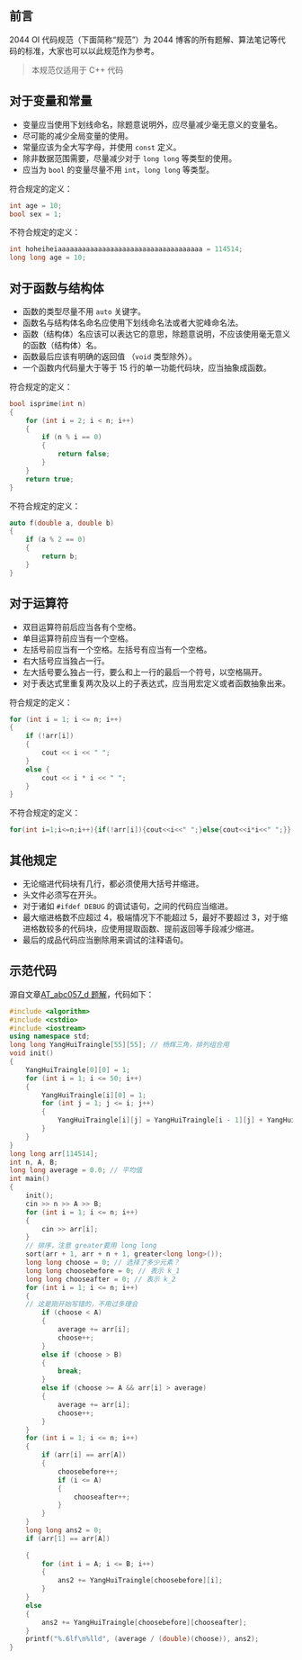 ## 前言


2044 OI 代码规范（下面简称“规范”）为 2044 博客的所有题解、算法笔记等代码的标准，大家也可以以此规范作为参考。

> 本规范仅适用于 C++ 代码

## 对于变量和常量

- 变量应当使用下划线命名，除题意说明外，应尽量减少毫无意义的变量名。
- 尽可能的减少全局变量的使用。
- 常量应该为全大写字母，并使用 `const` 定义。
- 除非数据范围需要，尽量减少对于 `long long` 等类型的使用。
- 应当为 `bool` 的变量尽量不用 `int`，`long long` 等类型。

符合规定的定义：

```cpp
int age = 10;
bool sex = 1;
```

不符合规定的定义：

```cpp
int hoheiheiaaaaaaaaaaaaaaaaaaaaaaaaaaaaaaaaaaaa = 114514;
long long age = 10;
```

## 对于函数与结构体

- 函数的类型尽量不用 `auto` 关键字。
- 函数名与结构体名命名应使用下划线命名法或者大驼峰命名法。
- 函数（结构体）名应该可以表达它的意思，除题意说明，不应该使用毫无意义的函数（结构体）名。
- 函数最后应该有明确的返回值 （`void` 类型除外）。
- 一个函数内代码量大于等于 $15$ 行的单一功能代码块，应当抽象成函数。

符合规定的定义：
```cpp
bool isprime(int n)
{
	for (int i = 2; i < n; i++)
	{
		if (n % i == 0)
		{
			return false;
		}
	}
	return true;
}
```
不符合规定的定义：
```cpp
auto f(double a, double b)
{
	if (a % 2 == 0)
	{
		return b;
	}
}
```

## 对于运算符

- 双目运算符前后应当各有个空格。
- 单目运算符前应当有一个空格。
- 左括号前应当有一个空格。左括号有应当有一个空格。
- 右大括号应当独占一行。
- 左大括号要么独占一行，要么和上一行的最后一个符号，以空格隔开。
- 对于表达式里重复两次及以上的子表达式，应当用宏定义或者函数抽象出来。

符合规定的定义：

```cpp
for (int i = 1; i <= n; i++)
{
	if (!arr[i])
	{
		cout << i << " ";
	}
	else {
		cout << i * i << " ";
	}
}
```

不符合规定的定义：

```cpp
for(int i=1;i<=n;i++){if(!arr[i]){cout<<i<<" ";}else{cout<<i*i<<" ";}}
```

## 其他规定

- 无论缩进代码块有几行，都必须使用大括号并缩进。
- 头文件必须写在开头。
- 对于诸如 `#ifdef DEBUG` 的调试语句，之间的代码应当缩进。
- 最大缩进格数不应超过 $4$，极端情况下不能超过 $5$，最好不要超过 $3$，对于缩进格数较多的代码块，应使用提取函数、提前返回等手段减少缩进。
- 最后的成品代码应当删除用来调试的注释语句。

## 示范代码

源自文章[AT_abc057_d 题解](http://2044blog.skyman.cloud/index.php/2023/08/01/at_abc057_d-%e9%a2%98%e8%a7%a3/)，代码如下：
```cpp
#include <algorithm>
#include <cstdio>
#include <iostream>
using namespace std;
long long YangHuiTraingle[55][55]; // 杨辉三角，排列组合用
void init()
{
    YangHuiTraingle[0][0] = 1;
    for (int i = 1; i <= 50; i++)
    {
        YangHuiTraingle[i][0] = 1;
        for (int j = 1; j <= i; j++)
        {
            YangHuiTraingle[i][j] = YangHuiTraingle[i - 1][j] + YangHuiTraingle[i - 1][j - 1];
        }
    }
}
long long arr[114514];
int n, A, B;
long long average = 0.0; // 平均值
int main()
{
    init();
    cin >> n >> A >> B;
    for (int i = 1; i <= n; i++)
    {
        cin >> arr[i];
    }  
    // 排序，注意 greater要用 long long
    sort(arr + 1, arr + n + 1, greater<long long>());
    long long choose = 0; // 选择了多少元素？
    long long choosebefore = 0; // 表示 k_1
    long long chooseafter = 0; // 表示 k_2
    for (int i = 1; i <= n; i++)
    {
    // 这是刚开始写错的，不用过多理会
        if (choose < A)
        {
            average += arr[i];
            choose++;
        }
        else if (choose > B)
        {
            break;
        }
        else if (choose >= A && arr[i] > average)
        {
            average += arr[i];
            choose++;
        }
    }
    for (int i = 1; i <= n; i++)
    {
        if (arr[i] == arr[A])
        {
            choosebefore++;
            if (i <= A)
            {
                chooseafter++;
            }
        }
    }
    long long ans2 = 0;
    if (arr[1] == arr[A])
    
    {
        for (int i = A; i <= B; i++)
        {
            ans2 += YangHuiTraingle[choosebefore][i];
        }
    }
    else
    {
        ans2 += YangHuiTraingle[choosebefore][chooseafter];
    }
    printf("%.6lf\n%lld", (average / (double)(choose)), ans2);
}

```


